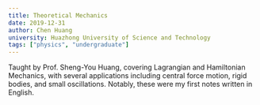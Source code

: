 ```yaml
---
title: Theoretical Mechanics
date: 2019-12-31
author: Chen Huang
university: Huazhong University of Science and Technology
tags: ["physics", "undergraduate"]
---
```


Taught by Prof. Sheng-You Huang, covering Lagrangian and Hamiltonian Mechanics, with several applications including central force motion, rigid bodies, and small oscillations. Notably, these were my first notes written in English.
